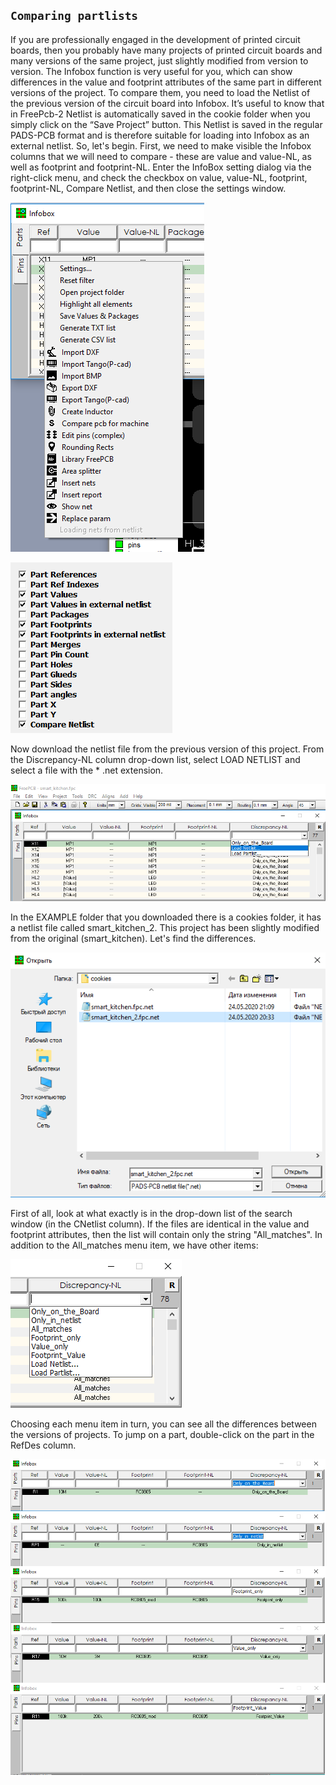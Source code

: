## `Comparing partlists`

If you are professionally engaged in the development of printed circuit boards, then you probably have many projects of printed circuit boards and many versions of the same project, just slightly modified from version to version. The Infobox function is very useful for you, which can show differences in the value and footprint attributes of the same part in different versions of the project. To compare them, you need to load the Netlist of the previous version of the circuit board into Infobox. It’s useful to know that in FreePcb-2 Netlist is automatically saved in the cookie folder when you simply click on the “Save Project” button. This Netlist is saved in the regular PADS-PCB format and is therefore suitable for loading into Infobox as an external netlist. So, let's begin. First, we need to make visible the Infobox columns that we will need to compare - these are value and value-NL, as well as footprint and footprint-NL. Enter the InfoBox setting dialog via the right-click menu, and check the checkbox on value, value-NL, footprint, footprint-NL, Compare Netlist, and then close the settings window.

![Comparing partlists](pictures/IB_menu.png)

![Comparing partlists](pictures/cmp_parts1.png)

Now download the netlist file from the previous version of this project. From the Discrepancy-NL column drop-down list, select LOAD NETLIST and select a file with the * .net extension.

![Comparing partlists](pictures/cmp_parts2.png)

In the EXAMPLE folder that you downloaded there is a cookies folder, it has a netlist file called smart_kitchen_2. This project has been slightly modified from the original (smart_kitchen). Let's find the differences.

![Comparing partlists](pictures/cmp_parts3.png)

First of all, look at what exactly is in the drop-down list of the search window (in the CNetlist column). If the files are identical in the value and footprint attributes, then the list will contain only the string "All_matches". In addition to the All_matches menu item, we have other items:

![Comparing partlists](pictures/cmp_parts4.png)

Choosing each menu item in turn, you can see all the differences between the versions of projects. To jump on a part, double-click on the part in the RefDes column.

![Comparing partlists](pictures/cmp_parts5.png)
